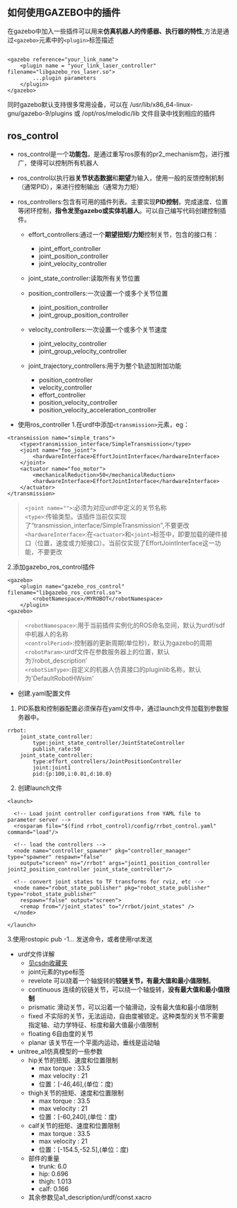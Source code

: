 ## 如何使用GAZEBO中的插件
  在gazebo中加入一些插件可以用来**仿真机器人的传感器、执行器的特性**,方法是通过```<gazebo>```元素中的```<plugin>```标签描述
```	

<gazebo reference="your_link_name">
	<plugin name = "your_link_laser_controller" filename="libgazebo_ros_laser.so">
		...plugin parameters
	</plugin>
</gazebo>
```
   同时gazebo默认支持很多常用设备，可以在 /usr/lib/x86_64-linux-gnu/gazebo-9/plugins 或 /opt/ros/melodic/lib 文件目录中找到相应的插件
## ros_control
* ros_control是一个**功能包**，是通过重写ros原有的pr2_mechanism包，进行推广，使得可以控制所有机器人
* ros_control以执行器**关节状态数据**和**期望**为输入，使用一般的反馈控制机制（通常PID），来进行控制输出（通常为力矩）
* ros_controllers:包含有可用的插件列表。主要实现**PID控制**，完成速度、位置等闭环控制，**指令发至gazebo或实体机器人**。可以自己编写代码创建控制插件。
	* effort_controllers:通过一个**期望扭矩/力矩**控制关节，包含的接口有：
		* joint_effort_controller
		* joint_position_controller
		* joint_velocity_controller

	* joint_state_controller:读取所有关节位置
	* position_controllers:一次设置一个或多个关节位置
		* joint_position_controller
		* joint_group_position_controller

	* velocity_controllers:一次设置一个或多个关节速度
		* joint_velocity_controller
		* joint_group_velocity_controller

	* joint_trajectory_controllers:用于为整个轨迹加附加功能
		* position_controller
		* velocity_controller
		* effort_controller
		* position_velocity_controller
		* position_velocity_acceleration_controller

* 使用ros_controller
1.在urdf中添加```<transmission>```元素，eg：
```
<transmission name="simple_trans">
	<type>transmission_interface/SimpleTransmission</type>
	<joint name="foo_joint">
		<hardwareInterface>EffortJointInterface</hardwareInterface>
	</joint>
	<actuator name="foo_motor">
		<mechanicalReduction>50</mechanicalReduction>
		<hardwareInterface>EffortJointInterface</hardwareInterface>
	</actuator>
</transmission>
```
> ```<joint name="">```:必须为对应urdf中定义的关节名称   
>```<type>```:传输类型。该插件当前仅实现了“transmission_interface/SimpleTransmission",不要更改  
>```<hardwareInterface>```:在```<actuator>```和```<joint>```标签中，即要加载的硬件接口（位置，速度或力矩接口）。当前仅实现了EffortJointInterface这一功能，不要更改
	
2.添加gazebo_ros_control插件 

```
<gazebo>
	<plugin name="gazebo_ros_control" filename="libgazebo_ros_control.so">
		<robotNamespace>/MYROBOT</robotNamespace>
	</plugin>
<gazebo>
```

> ```<robotNamespace>```:用于当前插件实例化的ROS命名空间，默认为urdf/sdf中机器人的名称  
>```<controlPeriod>```:控制器的更新周期(单位秒)，默认为gazebo的周期  
> ```<robotParam>```:urdf文件在参数服务器上的位置，默认为‘/robot_description’  
>```<robotSimType>```:自定义的机器人仿真接口的pluginlib名称，默认为'DefaultRobotHWsim'  
	
* 创建.yaml配置文件
1. PID系数和控制器配置必须保存在yaml文件中，通过launch文件加载到参数服务器中。
	
```
rrbot:
	joint_state_controller:
		type:joint_state_controller/JointStateController
		publish_rate:50
	joint_state_controller:
		type:effort_controllers/JointPositionController
		joint:joint1
		pid:{p:100,i:0.01,d:10.0}
```
	
2. 创建launch文件
```
<launch>

  <!-- Load joint controller configurations from YAML file to parameter server -->
  <rosparam file="$(find rrbot_control)/config/rrbot_control.yaml" command="load"/>

  <!-- load the controllers -->
  <node name="controller_spawner" pkg="controller_manager" type="spawner" respawn="false"
    output="screen" ns="/rrbot" args="joint1_position_controller joint2_position_controller joint_state_controller"/>

  <!-- convert joint states to TF transforms for rviz, etc -->
  <node name="robot_state_publisher" pkg="robot_state_publisher" type="robot_state_publisher"
    respawn="false" output="screen">
    <remap from="/joint_states" to="/rrbot/joint_states" />
  </node>

</launch>

```

3.使用rostopic pub -1...  发送命令，或者使用rqt发送
* urdf文件详解
	* [见csdn收藏夹](https://blog.csdn.net/qq_16775293/article/details/88379988)
	* joint元素的type标签
	* revelote  可以绕着一个轴旋转的**铰链关节，有最大值和最小值限制**。
	* continuous 连续的铰链关节，可以绕一个轴旋转，**没有最大值和最小值限制**
	* prismatic 滑动关节，可以沿着一个轴滑动，没有最大值和最小值限制
	* fixed 不实际的关节，无法运动，自由度被锁定。这种类型的关节不需要指定轴、动力学特征、标度和最大值最小值限制
	* floating 6自由度的关节
	* planar 该关节在一个平面内运动，垂线是运动轴
* unitree_a1仿真模型的一些参数
	* hip关节的扭矩、速度和位置限制
		* max torque : 33.5
		* max velocity : 21
		* 位置：[-46,46],(单位：度)
	* thigh关节的扭矩、速度和位置限制
		* max torque : 33.5
		* max velocity : 21
		* 位置：[-60,240],(单位：度)
	* calf关节的扭矩、速度和位置限制
		* max torque : 33.5
		* max velocity : 21
		* 位置：[-154.5,-52.5],(单位：度)
	* 部件的重量
		* trunk: 6.0
		* hip: 0.696
		* thigh: 1.013
		* calf: 0.166
	* 其余参数见a1_description/urdf/const.xacro
